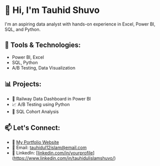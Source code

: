 # 👋 Hi, I'm Tauhid Shuvo

I'm an aspiring data analyst with hands-on experience in Excel, Power BI, SQL, and Python.

## 🔧 Tools & Technologies:
- Power BI, Excel
- SQL, Python
- A/B Testing, Data Visualization

## 📊 Projects:
- 🚆 Railway Data Dashboard in Power BI
- 📈 A/B Testing using Python
- 📁 SQL Cohort Analysis

## 📫 Let's Connect:
- 🔗 [My Portfolio Website](https://tauhidshuvo.github.io/portfolio/)
- 📧 Email: tauhidul12islam@email.com
- 💼 LinkedIn: [[linkedin.com/in/yourprofile](https://linkedin.com/in/yourprofile)](https://www.linkedin.com/in/tauhidulislamshuvo/)
